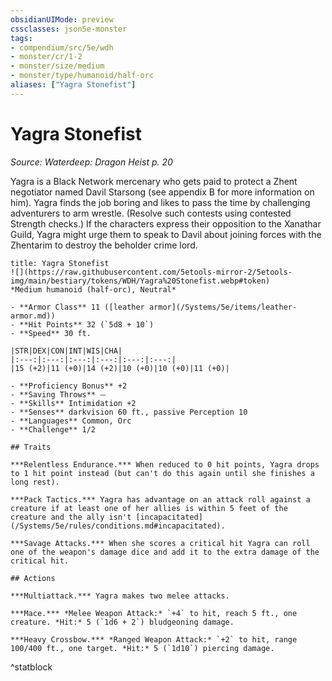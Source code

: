 ```yaml
---
obsidianUIMode: preview
cssclasses: json5e-monster
tags:
- compendium/src/5e/wdh
- monster/cr/1-2
- monster/size/medium
- monster/type/humanoid/half-orc
aliases: ["Yagra Stonefist"]
---
```

# Yagra Stonefist
*Source: Waterdeep: Dragon Heist p. 20*  

Yagra is a Black Network mercenary who gets paid to protect a Zhent negotiator named Davil Starsong (see appendix B for more information on him). Yagra finds the job boring and likes to pass the time by challenging adventurers to arm wrestle. (Resolve such contests using contested Strength checks.) If the characters express their opposition to the Xanathar Guild, Yagra might urge them to speak to Davil about joining forces with the Zhentarim to destroy the beholder crime lord.

```ad-statblock
title: Yagra Stonefist
![](https://raw.githubusercontent.com/5etools-mirror-2/5etools-img/main/bestiary/tokens/WDH/Yagra%20Stonefist.webp#token)
*Medium humanoid (half-orc), Neutral*

- **Armor Class** 11 ([leather armor](/Systems/5e/items/leather-armor.md))
- **Hit Points** 32 (`5d8 + 10`)
- **Speed** 30 ft.

|STR|DEX|CON|INT|WIS|CHA|
|:---:|:---:|:---:|:---:|:---:|:---:|
|15 (+2)|11 (+0)|14 (+2)|10 (+0)|10 (+0)|11 (+0)|

- **Proficiency Bonus** +2
- **Saving Throws** ⏤
- **Skills** Intimidation +2
- **Senses** darkvision 60 ft., passive Perception 10
- **Languages** Common, Orc
- **Challenge** 1/2

## Traits

***Relentless Endurance.*** When reduced to 0 hit points, Yagra drops to 1 hit point instead (but can't do this again until she finishes a long rest).

***Pack Tactics.*** Yagra has advantage on an attack roll against a creature if at least one of her allies is within 5 feet of the creature and the ally isn't [incapacitated](/Systems/5e/rules/conditions.md#incapacitated).

***Savage Attacks.*** When she scores a critical hit Yagra can roll one of the weapon's damage dice and add it to the extra damage of the critical hit.

## Actions

***Multiattack.*** Yagra makes two melee attacks.

***Mace.*** *Melee Weapon Attack:* `+4` to hit, reach 5 ft., one creature. *Hit:* 5 (`1d6 + 2`) bludgeoning damage.

***Heavy Crossbow.*** *Ranged Weapon Attack:* `+2` to hit, range 100/400 ft., one target. *Hit:* 5 (`1d10`) piercing damage.
```
^statblock